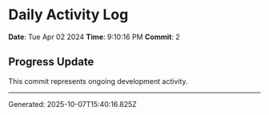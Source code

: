 # Daily Activity Log

**Date**: Tue Apr 02 2024
**Time**: 9:10:16 PM
**Commit**: 2

## Progress Update

This commit represents ongoing development activity.

---
Generated: 2025-10-07T15:40:16.825Z
